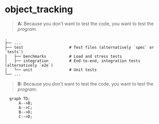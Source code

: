 # object_tracking

> **A:** Because you don't want to test the code, you want to test the *program*.

    .
    ├── ...
    ├── test                    # Test files (alternatively `spec` or `tests`)
    │   ├── benchmarks          # Load and stress tests
    │   ├── integration         # End-to-end, integration tests (alternatively `e2e`)
    │   └── unit                # Unit tests
    └── ...
    

> **B:** Because you don't want to test the code, you want to test the *program*.
```mermaid
  graph TD;
      A-->B;
      A-->C;
      B-->D;
      C-->D;
```




